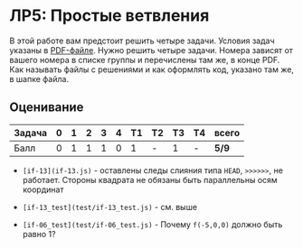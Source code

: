 # ЛР5: Простые ветвления

В этой работе вам предстоит решить четыре задачи. 
Условия задач указаны в [PDF-файле](./js05if.pdf). 
Нужно решить четыре задачи. Номера зависят от 
вашего номера в списке группы и перечислены там же, 
в конце PDF. Как называть файлы с решениями и как 
оформлять код, указано там же, в шапке файла.

## Оценивание
|Задача| 0 | 1 | 2 | 3 | 4 |T1 |T2 |T3 |T4 | всего |
|------|---|---|---|---|---|---|---|---|---|-------|
|Балл  | 0 | 1 | 1 | 1 | 0 | 1 | - | 1 | - |**5/9**|


* `[if-13](if-13.js)` - оставлены следы слияния типа `HEAD`, `>>>>>>`, не работает. Стороны квадрата не обязаны быть параллельны осям координат

* `[if-13_test](test/if-13_test.js)` - см. выше

* `[if-06_test](test/if-06_test.js)` - Почему `f(-5,0,0)` должно быть равно 1?
